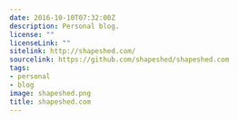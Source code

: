 ```yaml
---
date: 2016-10-10T07:32:00Z
description: Personal blog.
license: ""
licenseLink: ""
sitelink: http://shapeshed.com/
sourcelink: https://github.com/shapeshed/shapeshed.com
tags:
- personal
- blog
image: shapeshed.png
title: shapeshed.com
---
```


